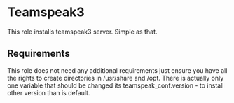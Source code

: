 Teamspeak3
=========

This role installs teamspeak3 server. Simple as that.

Requirements
------------

This role does not need any additional requirements just ensure you have all the rights to create directories in /usr/share and /opt.
There is actually only one variable that should be changed its teamspeak_conf.version - to install other version than is default.
